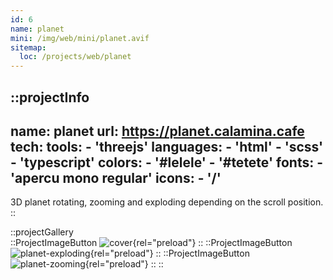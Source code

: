 ```yaml
---
id: 6
name: planet
mini: /img/web/mini/planet.avif
sitemap:
  loc: /projects/web/planet
---
```


::projectInfo
---
name: planet
url: https://planet.calamina.cafe
tech: 
    tools:
      - 'threejs'
    languages:
      - 'html'
      - 'scss'
      - 'typescript'
    colors:
      - '#lelele'
      - '#tetete'
    fonts:
      - 'apercu mono regular'
    icons:
      - '/'
---
3D planet rotating, zooming and exploding depending on the scroll position.
::

::projectGallery  
  ::ProjectImageButton
    ![cover](/img/web/planet.avif){rel="preload"}
  ::
  ::ProjectImageButton
    ![planet-exploding](/img/web/planet/planet-exploding.avif){rel="preload"}
  ::
  ::ProjectImageButton
    ![planet-zooming](/img/web/planet/planet-zooming.avif){rel="preload"}
  :: 
::

<!-- ::projectFeatures
"Scroll interactions",
"Highlight color picker"
:: -->